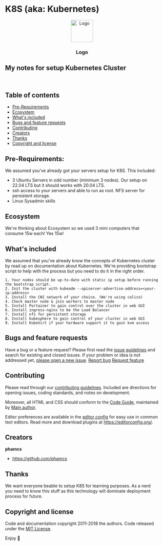 # K8S (aka: Kubernetes)

<p align="center">
  <a href="https://example.com/">
    <img src="https://via.placeholder.com/72" alt="Logo" width=72 height=72>
  </a>

  <h3 align="center">Logo</h3>

  <p align="center">
    <h2> My notes for setup Kubernetes Cluster </h2>
    <br>
  </p>
</p>


## Table of contents

- [Pre-Requirements](#Pre-requirements)
- [Ecosystem](#Ecosystem)
- [What's included](#whats-included)
- [Bugs and feature requests](#bugs-and-feature-requests)
- [Contributing](#contributing)
- [Creators](#creators)
- [Thanks](#thanks)
- [Copyright and license](#copyright-and-license)


## Pre-Requirements:
We assumed you've already got your servers setup for K8S. This included:

- 3 Ubuntu Servers in odd number (minimum 3 nodes). Our setup on 22.04 LTS but it should works with 20.04 LTS.
- ssh access to your servers and able to run as root. NFS server for persistent storage.
- Linux Sysadmin skills

## Ecosystem

We're thinking about Ecosystem so we used 3 mini computers that consume 15w each! Yes 15w!

## What's included

We assumed that you've already know the concepts of Kubernetes cluster by read up on documentation about Kubernetes.
We're providing bootstrap script to help with the process but you need to do it in the right order.

```text
1. Your nodes should be up-to-date with static ip setup before running the bootstrap script.
2. Init the cluster with kubeadm --apiserver-advertise-address=<your-ip-address>
3. Install the CNI network of your choice. (We're using calico)
4. Check master node & join workers to master node
5. Install Portainer to gain control over the cluster in web GUI
6. Install ingress-nginx to be the Load Balancer
7. Install nfs for persistent storage
8. Install kubesphere to gain control of your cluster in web GUI
9. Install KubeVirt if your hardware support it to gain kvm access
```

## Bugs and feature requests

Have a bug or a feature request? Please first read the [issue guidelines](https://reponame/blob/master/CONTRIBUTING.md) and search for existing and closed issues. If your problem or idea is not addressed yet, [please open a new issue](https://reponame/issues/new).
    <a href="https://reponame/issues/new?template=bug.md">Report bug</a>
    <a href="https://reponame/issues/new?template=feature.md&labels=feature">Request feature</a>
## Contributing

Please read through our [contributing guidelines](https://reponame/blob/master/CONTRIBUTING.md). Included are directions for opening issues, coding standards, and notes on development.

Moreover, all HTML and CSS should conform to the [Code Guide](https://github.com/mdo/code-guide), maintained by [Main author](https://github.com/usernamemainauthor).

Editor preferences are available in the [editor config](https://reponame/blob/master/.editorconfig) for easy use in common text editors. Read more and download plugins at <https://editorconfig.org/>.

## Creators

**phamcs**

- <https://github.com/phamcs>

## Thanks

We want everyone beable to setup K8S for learning purposes. As a nerd you need to know this stuff as this technology will dominate deployment process for future.

## Copyright and license

Code and documentation copyright 2011-2018 the authors. Code released under the [MIT License](https://reponame/blob/master/LICENSE).

Enjoy :metal:
